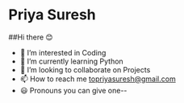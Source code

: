 # Priya Suresh
##Hi there 😊

- 👀 I’m interested in Coding 
- 🌱 I’m currently learning Python
- 💞️ I’m looking to collaborate on Projects
- 📫 How to reach me topriyasuresh@gmail.com
- 😃 Pronouns you can give one-- 



<!---
PriyaS-44/PriyaS-44 is a ✨ special ✨ repository because its `README.md` (this file) appears on your GitHub profile.
You can click the Preview link to take a look at your changes.
--->
